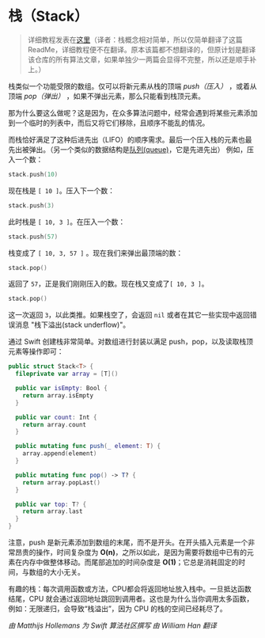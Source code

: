 # 栈（Stack）

> 详细教程发表在[这里](https://www.raywenderlich.com/149213/swift-algorithm-club-swift-stack-data-structure)（译者：栈概念相对简单，所以仅简单翻译了这篇ReadMe，详细教程便不在翻译。原本该篇都不想翻译的，但原计划是翻译该仓库的所有算法文章，如果单独少一两篇会显得不完整，所以还是顺手补上。）

栈类似一个功能受限的数组。仅可以将新元素从栈的顶端 *push（压入）* ，或着从顶端 *pop（弹出）* ，如果不弹出元素，那么只能看到栈顶元素。

那为什么要这么做呢？这是因为，在众多算法问题中，经常会遇到将某些元素添加到一个临时的列表中，而后又将它们移除，且顺序不能乱的情况。

而栈恰好满足了这种后进先出（LIFO）的顺序需求。最后一个压入栈的元素也最先出被弹出。（另一个类似的数据结构是[队列(queue)](../Queue/)，它是先进先出）
例如，压入一个数：

```swift
stack.push(10)
```

现在栈是 `[ 10 ]`。压入下一个数：

```swift
stack.push(3)
```

此时栈是 `[ 10, 3 ]`。在压入一个数：

```swift
stack.push(57)
```

栈变成了 `[ 10, 3, 57 ]` 。现在我们来弹出最顶端的数：

```swift
stack.pop()
```

返回了  `57`，正是我们刚刚压入的数。现在栈又变成了`[ 10, 3 ]`。

```swift
stack.pop()
```

这一次返回 `3`，以此类推。如果栈空了，会返回 `nil` 或者在其它一些实现中返回错误消息 "栈下溢出(stack underflow)"。

通过 Swift 创建栈非常简单。对数组进行封装以满足 push，pop，以及读取栈顶元素等操作即可：

```swift
public struct Stack<T> {
  fileprivate var array = [T]()

  public var isEmpty: Bool {
    return array.isEmpty
  }

  public var count: Int {
    return array.count
  }

  public mutating func push(_ element: T) {
    array.append(element)
  }

  public mutating func pop() -> T? {
    return array.popLast()
  }

  public var top: T? {
    return array.last
  }
}
```

注意，push 是新元素添加到数组的末尾，而不是开头。在开头插入元素是一个非常昂贵的操作，时间复杂度为 **O(n)**，之所以如此，是因为需要将数组中已有的元素在内存中做整体移动。而尾部追加的时间杂度是  **O(1)**；它总是消耗固定的时间，与数组的大小无关。

有趣的栈：每次调用函数或方法，CPU都会将返回地址放入栈中。一旦抵达函数结尾，CPU 就会通过返回地址跳回到调用者。这也是为什么当你调用太多函数，例如：无限递归，会导致“栈溢出”，因为 CPU 的栈的空间已经耗尽了。

*由 Matthijs Hollemans 为 Swift 算法社区撰写*
*由 William Han 翻译*
